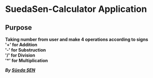 # SuedaSen-Calculator Application

## Purpose

**Taking number from user and make 4 operations according to signs** <br/>
**'+' for Addition** <br/>
**'-' for Substruction** <br/>
**'/' for Division** <br/>
**'*' for Multiplication** <br/>

***By [Süeda ŞEN](https://www.linkedin.com/in/süeda-ş-578a63150)*** 

